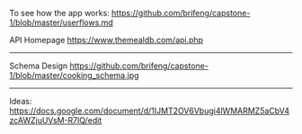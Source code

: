 To see how the app works:
https://github.com/brifeng/capstone-1/blob/master/userflows.md

API Homepage
https://www.themealdb.com/api.php

------------------------------------------------------------------------------------------

Schema Design
https://github.com/brifeng/capstone-1/blob/master/cooking_schema.jpg


------------------------------------------------------------------------------------------

Ideas:
https://docs.google.com/document/d/1IJMT2OV6Vbugi4lWMARMZ5aCbV4zcAWZjuUVsM-R7lQ/edit
